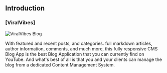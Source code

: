 ## Introduction
### [ViralVibes]
![ViralVibes Blog](https://i.ibb.co/NmnJnKD/image.png)

With featured and recent posts, and categories. full markdown articles, author information, comments, and much more, this fully responsive CMS Blog App is the best Blog Application that you can currently find on YouTube. And what's best of all is that you and your clients can manage the blog from a dedicated Content Management System.
